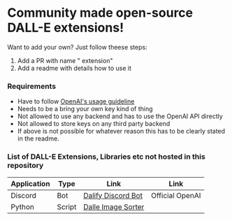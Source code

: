 # Community made open-source DALL-E extensions!

Want to add your own? Just follow theese steps:
1. Add a PR with name "<product> extension"
2. Add a readme with details how to use it

### Requirements

* Have to follow [OpenAI's usage guideline](https://beta.openai.com/docs/usage-policies)
* Needs to be a bring your own key kind of thing
* Not allowed to use any backend and has to use the OpenAI API directly
* Not allowed to store keys on any third party backend
* If above is not possible for whatever reason this has to be clearly
stated in the readme. 



### List of DALL-E Extensions, Libraries etc not hosted in this repository
| Application | Type | Link | Link
|---|---|---|---|
| Discord | Bot | [Dalify Discord Bot](https://github.com/openai/dallify-discord-bot) | Official OpenAI
| Python | Script | [Dalle Image Sorter](https://github.com/andrew-1234/imgsorter)|  

